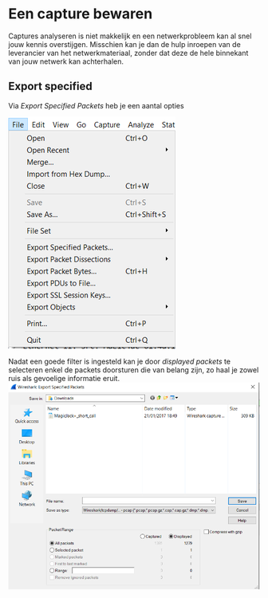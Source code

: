 # Een capture bewaren

Captures analyseren is niet makkelijk en een netwerkprobleem kan al snel jouw kennis overstijgen. Misschien kan je dan de hulp inroepen van de leverancier van het netwerkmateriaal, zonder dat deze de hele binnekant van jouw netwerk kan achterhalen.

## Export specified

Via _Export Specified Packets_ heb je een aantal opties

![](../.gitbook/assets/exportspecified.PNG)

Nadat een goede filter is ingesteld kan je door _displayed packets_ te selecteren enkel de packets doorsturen die van belang zijn, zo haal je zowel ruis als gevoelige informatie eruit. ![](../.gitbook/assets/exportas.PNG)


